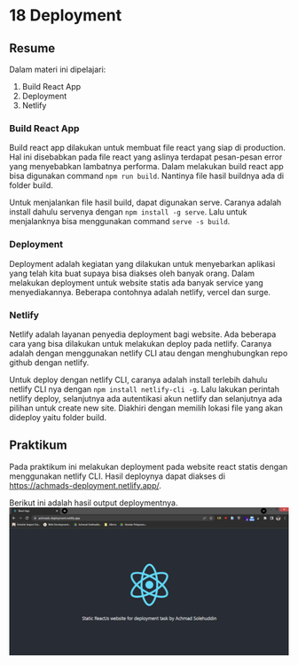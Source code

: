 # 18 Deployment

## Resume

Dalam materi ini dipelajari:

1. Build React App
2. Deployment
3. Netlify

### Build React App

Build react app dilakukan untuk membuat file react yang siap di production. Hal ini disebabkan pada file react yang aslinya terdapat pesan-pesan error yang menyebabkan lambatnya performa. Dalam melakukan build react app bisa digunakan command `npm run build`. Nantinya file hasil buildnya ada di folder build.

Untuk menjalankan file hasil build, dapat digunakan serve. Caranya adalah install dahulu servenya dengan `npm install -g serve`. Lalu untuk menjalanknya bisa menggunakan command `serve -s build`.

### Deployment

Deployment adalah kegiatan yang dilakukan untuk menyebarkan aplikasi yang telah kita buat supaya bisa diakses oleh banyak orang. Dalam melakukan deployment untuk website statis ada banyak service yang menyediakannya. Beberapa contohnya adalah netlify, vercel dan surge.

### Netlify

Netlify adalah layanan penyedia deployment bagi website. Ada beberapa cara yang bisa dilakukan untuk melakukan deploy pada netlify. Caranya adalah dengan menggunakan netlify CLI atau dengan menghubungkan repo github dengan netlify.

Untuk deploy dengan netlify CLI, caranya adalah install terlebih dahulu netlify CLI nya dengan `npm install netlify-cli -g`. Lalu lakukan perintah netlify deploy, selanjutnya ada autentikasi akun netlify dan selanjutnya ada pilihan untuk create new site. Diakhiri dengan memilih lokasi file yang akan dideploy yaitu folder build.

## Praktikum

Pada praktikum ini melakukan deployment pada website react statis dengan menggunakan netlify CLI. Hasil deploynya dapat diakses di https://achmads-deployment.netlify.app/.

Berikut ini adalah hasil output deploymentnya.
![deployment](./screenshots/deployment.png)
